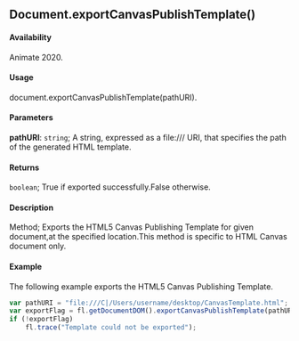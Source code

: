 ## Document.exportCanvasPublishTemplate()

#### Availability

Animate 2020.

#### Usage

document.exportCanvasPublishTemplate(pathURI).

#### Parameters

**pathURI**: `string`; A string, expressed as a file:/// URI, that specifies the path of the generated HTML template.

#### Returns

`boolean`; True if exported successfully.False otherwise.

#### Description

Method; Exports the HTML5 Canvas Publishing Template for given document,at the specified location.This method is specific to HTML Canvas document only.

#### Example

The following example exports the HTML5 Canvas Publishing Template.

```javascript
var pathURI = "file:///C|/Users/username/desktop/CanvasTemplate.html";
var exportFlag = fl.getDocumentDOM().exportCanvasPublishTemplate(pathURI);
if (!exportFlag)
    fl.trace("Template could not be exported");
```
